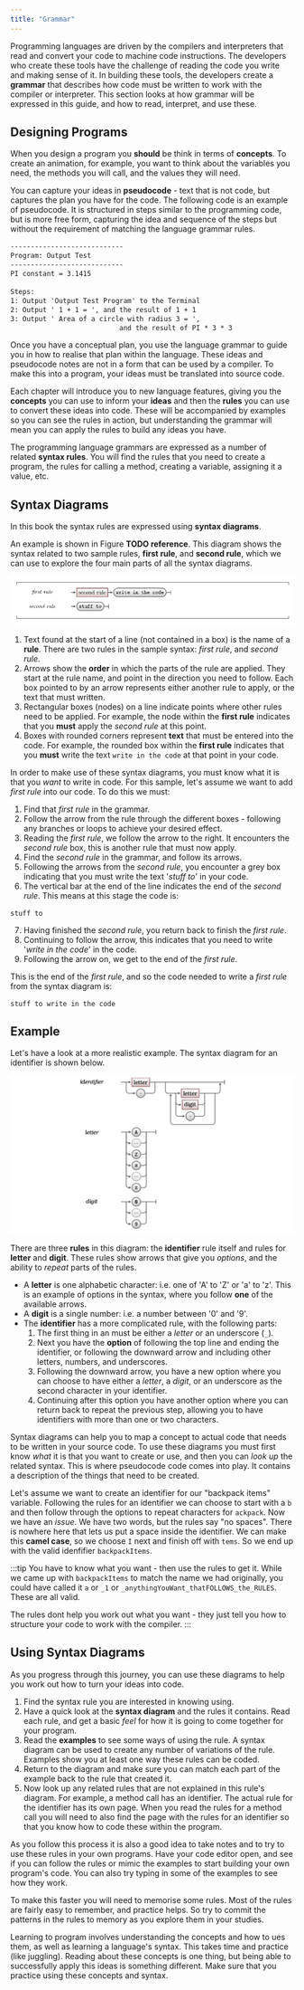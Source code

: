 ```yaml
---
title: "Grammar"
---
```


Programming languages are driven by the compilers and interpreters that read and convert your code to machine code instructions. The developers who create these tools have the challenge of reading the code you write and making sense of it. In building these tools, the developers create a **grammar** that describes how code must be written to work with the compiler or interpreter. This section looks at how grammar will be expressed in this guide, and how to read, interpret, and use these.

## Designing Programs

When you design a program you **should** be think in terms of **concepts**. To create an animation, for example, you want to think about the variables you need, the methods you will call, and the values they will need.

You can capture your ideas in **pseudocode** - text that is not code, but captures the plan you have for the code. The following code is an example of pseudocode. It is structured in steps similar to the programming code, but is more free form, capturing the idea and sequence of the steps but without the requirement of matching the language grammar rules.

```
----------------------------
Program: Output Test
----------------------------
PI constant = 3.1415

Steps:
1: Output 'Output Test Program' to the Terminal
2: Output ' 1 + 1 = ', and the result of 1 + 1
3: Output ' Area of a circle with radius 3 = ', 
                           and the result of PI * 3 * 3
```

Once you have a conceptual plan, you use the language grammar to guide you in how to realise that plan within the language. These ideas and pseudocode notes are not in a form that can be used by a compiler. To make this into a program, your ideas must be translated into source code.

Each chapter will introduce you to new language features, giving you the **concepts** you can use to inform your **ideas** and then the **rules** you can use to convert these ideas into code. These will be accompanied by examples so you can see the rules in action, but understanding the grammar will mean you can apply the rules to build any ideas you have.

The programming language grammars are expressed as a number of related **syntax rules**. You will find the rules that you need to create a program, the rules for calling a method, creating a variable, assigning it a value, etc.

## Syntax Diagrams

In this book the syntax rules are expressed using **syntax diagrams**.

An example is shown in Figure **TODO reference**. This diagram shows the syntax related to two sample rules, **first rule**, and **second rule**, which we can use to explore the four main parts of all the syntax diagrams.

![A syntax diagram with two rules - first rule and second rule.](./images/basic_rules.png)

1. Text found at the start of a line (not contained in a box) is the name of a **rule**. There are two rules in the sample syntax: *first rule*, and *second rule*.
2. Arrows show the **order** in which the parts of the rule are applied. They start at the rule name, and point in the direction you need to follow. Each box pointed to by an arrow represents either another rule to apply, or the text that must written.
3. Rectangular boxes (nodes) on a line indicate points where other rules need to be applied. For example, the node within the **first rule** indicates that you **must** apply the *second rule* at this point.
4. Boxes with rounded corners represent **text** that must be entered into the code. For example, the rounded box within the **first rule** indicates that you **must** write the text `write in the code` at that point in your code.

In order to make use of these syntax diagrams, you must know what it is that you *want* to write in code. For this sample, let's assume we want to add *first rule* into our code. To do this we must:

1. Find that *first rule* in the grammar.
2. Follow the arrow from the rule through the different boxes - following any branches or loops to achieve your desired effect.
3. Reading the *first rule*, we follow the arrow to the right. It encounters the *second rule* box, this is another rule that must now apply.
4. Find the *second rule* in the grammar, and follow its arrows.
5. Following the arrows from the *second rule*, you encounter a grey box indicating that you must write the text '*stuff to*' in your code.
6. The vertical bar at the end of the line indicates the end of the *second rule*. This means at this stage the code is:

  ```
  stuff to
  ```

7. Having finished the *second rule*, you return back to finish the *first rule*. 
8. Continuing to follow the arrow, this indicates that you need to write '*write in the
code*' in the code. 
9. Following the arrow on, we get to the end of the *first rule*.
  
This is the end of the *first rule*, and so the code needed to write a *first rule* from the syntax diagram is:

```
stuff to write in the code
```

## Example

Let's have a look at a more realistic example. The syntax diagram for an identifier is shown below.

![Figure 5.12 The syntax of an Identifier.](./images/program-creation/IdentifierSyntax.png "The syntax of an Identifier")

There are three **rules** in this diagram: the **identifier** rule
itself and rules for **letter** and **digit**. These rules show arrows
that give you *options*, and the ability to *repeat* parts of the rules.

- A **letter** is one alphabetic character: i.e. one of 'A' to 'Z' or 'a' to 'z'. This is an example of options in the syntax, where you follow **one** of the available arrows.
- A **digit** is a single number: i.e. a number between '0' and '9'.
- The **identifier** has a more complicated rule, with the following parts:
    1. The first thing in an must be either a *letter* or an underscore (`_`).
    1. Next you have the **option** of following the top line and ending
        the identifier, or following the downward arrow and including
        other letters, numbers, and underscores.
    1. Following the downward arrow, you have a new option where you can
        choose to have either a *letter*, a *digit*, or an underscore as
        the second character in your identifier.
    1. Continuing after this option you have another option where you
        can return back to repeat the previous step, allowing you to
        have identifiers with more than one or two characters.

Syntax diagrams can help you to map a concept to actual code that needs to be written in your source code. To use these diagrams you must first know *what* it is that you want to create or use, and then you can *look up* the related syntax. This is where pseudocode code comes into play. It contains a description of the things that need to be created.

Let's assume we want to create an identifier for our "backpack items" variable. Following the rules for an identifier we can choose to start with a `b` and then follow through the options to repeat characters for `ackpack`. Now we have an *issue*. We have two words, but the rules say "no spaces". There is nowhere here that lets us put a space inside the identifier. We can make this **camel case**, so we choose `I` next and finish off with `tems`. So we end up with the valid idenfifier `backpackItems`.

:::tip
You have to know what you want - then use the rules to get it. While we came up with `backpackItems` to match the name we had originally, you could have called it `a` or `_1` or `_anythingYouWant_thatFOLLOWS_the_RULES`. These are all valid. 

The rules dont help you work out what you want - they just tell you how to structure your code to work with the compiler.
:::

## Using Syntax Diagrams

As you progress through this journey, you can use these diagrams to help you work out how to turn your ideas into code.

1. Find the syntax rule you are interested in knowing using.
1. Have a quick look at the **syntax diagram** and the rules it
    contains. Read each rule, and get a basic *feel* for how it is going
    to come together for your program.
1. Read the **examples** to see some ways of using the rule. A syntax
    diagram can be used to create any number of variations of the rule.
    Examples show you at least one way these rules can be coded.
1. Return to the diagram and make sure you can match each part of the
    example back to the rule that created it.
1. Now look up any related rules that are not explained in this rule's
    diagram. For example, a method call has an identifier. The
    actual rule for the identifier has its own page. When you read
    the rules for a method call you will need to also find the page with the
    rules for an identifier so that you know how to code these within the
    program.

As you follow this process it is also a good idea to take notes and to
try to use these rules in your own programs. Have your code editor open,
and see if you can follow the rules or mimic the examples to start
building your own program's code. You can also try typing in some of the
examples to see how they work.

To make this faster you will need to memorise some rules. Most of the rules are fairly easy to remember, and practice helps. So try to commit the patterns in the rules to memory as you explore them in your studies.

Learning to program involves understanding the concepts and how to ues them, as well as learning a language's syntax. This takes time and practice (like juggling). Reading about these concepts is one thing, but being able to successfully apply this ideas is something different. Make sure that you practice using these concepts and syntax.

